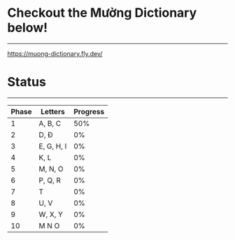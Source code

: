 # Checkout the Mường Dictionary below!
---
https://muong-dictionary.fly.dev/

# Status
---
| Phase  | Letters | Progress |
| ------------- | ------------- | ------------- |
| 1  | A, B, C |  50%  |
| 2  | D, Đ  | 0%  |
| 3  | E, G, H, I  | 0%  |
| 4  | K, L | 0%  |
| 5  | M, N, O  | 0%  |
| 6  | P, Q, R  | 0%  |
| 7  | T  | 0%  |
| 8  | U, V  | 0%  |
| 9  | W, X, Y  | 0%  |
| 10  | M N O  | 0%  |
